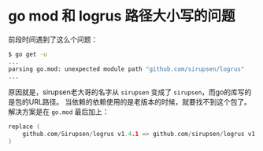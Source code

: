 # go mod 和 logrus 路径大小写的问题

前段时间遇到了这么个问题：

```bash
$ go get -u
...
parsing go.mod: unexpected module path "github.com/sirupsen/logrus"
...
```

原因就是，sirupsen老大哥的名字从 `sirupsen` 变成了 `sirupsen`，而go的库写的是包的URL路径。
当依赖的依赖使用的是老版本的时候，就要找不到这个包了。解决方案是在 `go.mod` 最后加上：

```go
replace (
    github.com/Sirupsen/logrus v1.4.1 => github.com/sirupsen/logrus v1.4.1
)
```
